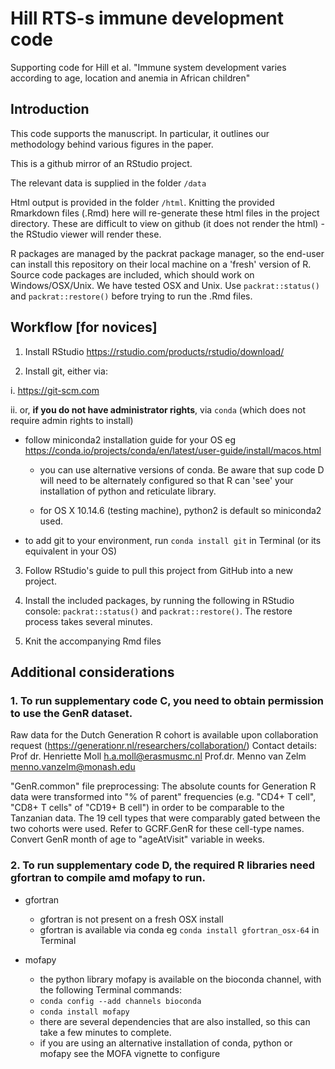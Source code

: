 # Hill RTS-s immune development code

Supporting code for Hill et al. "Immune system development varies according to age, location and anemia in African children"


## Introduction

This code supports the manuscript. In particular, it outlines our methodology behind various figures in the paper.

This is a github mirror of an RStudio project.

The relevant data is supplied in the folder `/data`

Html output is provided in the folder `/html`. Knitting the provided Rmarkdown files (.Rmd) here will re-generate these html files in the project directory. These are difficult to view on github (it does not render the html) - the RStudio viewer will render these. 

R  packages are managed by the packrat package manager, so the end-user can install this repository on their local machine on a 'fresh' version of R. Source code packages are included, which should work on Windows/OSX/Unix. We have tested OSX and Unix. Use `packrat::status()` and `packrat::restore()` before trying to run the .Rmd files.

## Workflow [for novices]

1. Install RStudio https://rstudio.com/products/rstudio/download/

2. Install git, either via:

i. https://git-scm.com

ii. or, **if you do not have administrator rights**, via `conda` (which does not require admin rights to install)

- follow miniconda2 installation guide for your OS eg https://conda.io/projects/conda/en/latest/user-guide/install/macos.html
  
  - you can use alternative versions of conda. Be aware that sup code D will need to be alternately configured so that R can 'see' your installation of python and reticulate library.
   
  - for OS X 10.14.6 (testing machine), python2 is default so miniconda2 used.

- to add git to your <base> environment, run `conda install git` in Terminal (or its equivalent in your OS)

3. Follow RStudio's guide to pull this project from GitHub into a new project.

4. Install the included packages, by running the following in RStudio console: `packrat::status()` and `packrat::restore()`. The restore process takes several minutes.

5. Knit the accompanying Rmd files


## Additional considerations

### 1. To run supplementary code C, you need to obtain permission to use the GenR dataset.

Raw data for the Dutch Generation R cohort is available upon collaboration request (https://generationr.nl/researchers/collaboration/)
Contact details: 
Prof dr. Henriette Moll h.a.moll@erasmusmc.nl
Prof.dr. Menno van Zelm menno.vanzelm@monash.edu

"GenR.common" file preprocessing: 
The absolute counts for Generation R data were transformed into "% of parent" frequencies (e.g. "CD4+ T cell", "CD8+ T cells" of "CD19+ B cell") in order to be comparable to the Tanzanian data. The 19 cell types that were comparably gated between the two cohorts were used. Refer to GCRF.GenR for these cell-type names. 
Convert GenR month of age to "ageAtVisit" variable in weeks. 


### 2. To run supplementary code D, the required R libraries need gfortran to compile amd mofapy to run.

- gfortran
  - gfortran is not present on a fresh OSX install
  - gfortran is available via conda eg `conda install gfortran_osx-64` in Terminal

- mofapy
  - the python library mofapy is available on the bioconda channel, with the following Terminal commands:
  - `conda config --add channels bioconda`
  - `conda install mofapy`
  - there are several dependencies that are also installed, so this can take a few minutes to complete.
  - if you are using an alternative installation of conda, python or mofapy see the MOFA vignette to configure
